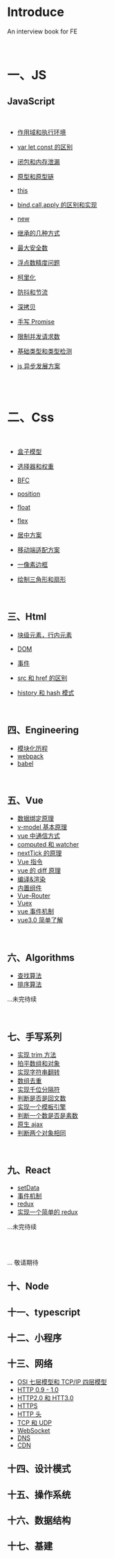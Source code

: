 # Introduce

An interview book for FE

<br/>

# 一、JS

## JavaScript

<br/>

- [作用域和执行环境](./JavaScript/ec_and_sc.md)

- [var let const 的区别](./JavaScript/var_let_const.md)

- [闭包和内存泄漏](./JavaScript/closure_and_memory.md)

- [原型和原型链](./JavaScript/prototype.md)

- [this](./JavaScript/this.md)

- [bind,call,apply 的区别和实现](./JavaScript/bind_call_apply.md)

- [new](./JavaScript/new.md)

- [继承的几种方式](./JavaScript/class_inherit.md)

- [最大安全数](./JavaScript/max_safe_number.md)

- [浮点数精度问题](./JavaScript/float_precision.md)

- [柯里化](./JavaScript/curry.md)

- [防抖和节流](./JavaScript/debounce_and_throttle.md)

- [深拷贝](./JavaScript/deepCopy.md)

- [手写 Promise](./JavaScript/promise.md)

- [限制并发请求数](./JavaScript/limit_request.md)

- [基础类型和类型检测](./JavaScript/type.md)

- [js 异步发展方案](./JavaScript/sync.md)

<br/>
<br/>

# 二、Css

<br/>

- [盒子模型](./Css/box.md)

- [选择器和权重](./Css/selector.md)

- [BFC](./Css/BFC.md)

- [position](./Css/position.md)

- [float](./Css/float.md)

- [flex](./Css/flex.md)

- [居中方案](./Css/center.md)

- [移动端适配方案](./Css/mobile.md)

- [一像素边框](./Css/1px.md)

- [绘制三角形和扇形](./Css/draw.md)

<br/>

## 三、Html

- [块级元素，行内元素](./Html/block_and_inline.md)

- [DOM](./Html/dom.md)

- [事件](./Html/event.md)

- [src 和 href 的区别](./Html/src_and_href.md)

- [history 和 hash 模式](./Html/history_and_hash.md)

<br/>

## 四、Engineering

- [模块化历程](./Engineering/module.md)
- [webpack](./Engineering/webpack.md)
- [babel](./Engineering/babel.md)

<br/>

## 五、Vue

- [数据绑定原理](./Vue/data-bind.md)
- [v-model 基本原理](./Vue/v-model.md)
- [vue 中通信方式](./Vue/communication.md)
- [computed 和 watcher](./Vue/computer_watch.md)
- [nextTick 的原理](./Vue/nexttick.md)
- [Vue 指令](./Vue/directive.md)
- [vue 的 diff 原理](./Vue/diff.md)
- [编译&渲染](./Vue/compiler_draw.md)
- [内置组件](./Vue/inner_component.md)
- [Vue-Router](./Vue/router.md)
- [Vuex](./Vue/vuex.md)
- [vue 事件机制](./Vue/event.md)
- [vue3.0 简单了解](./Vue/vue3.md)

<br/>

## 六、Algorithms

- [查找算法](./Algorithms/find.md)
- [排序算法](./Algorithms/sort.md)

...未完待续

<br/>

## 七、手写系列

- [实现 trim 方法](./Handwrite/trim.md)
- [拍平数组和对象](./Handwrite/flat.md)
- [实现字符串翻转](./Handwrite/reverse.md)
- [数组去重](./Handwrite/unique.md)
- [实现千位分隔符](./Handwrite/thousandth.md)
- [判断是否是回文数](./Handwrite/palindrome.md)
- [实现一个模板引擎](./Handwrite/template.md)
- [判断一个数是否是素数](./Handwrite/prime.md)
- [原生 ajax](./Handwrite/ajax.md)
- [判断两个对象相同](./Handwrite/equal.md)

<br/>

## 九、React

- [setData](./React/setData.md)
- [事件机制](./React/event.md)
- [redux](./React/redux.md)
- [实现一个简单的 redux](./React/ach_redux.md)

...未完待续

<br/>
<br/>

... 敬请期待

## 十、Node

## 十一、typescript

## 十二、小程序

## 十三、网络

- [OSI 七层模型和 TCP/IP 四层模型](./Network/osi.md)
- [HTTP 0.9 - 1.0](./Network/http1.md)
- [HTTP2.0 和 HTT3.0](./Network/http2-3.md)
- [HTTPS](./Network/https.md)
- [HTTP 头](./Network/header.md)
- [TCP 和 UDP](./Network/tcp-udp.md)
- [WebSocket](./Network/ws.md)
- [DNS](./Network/dns.md)
- [CDN](./Network/cdn.md)

## 十四、设计模式

## 十五、操作系统

## 十六、数据结构

## 十七、基建
